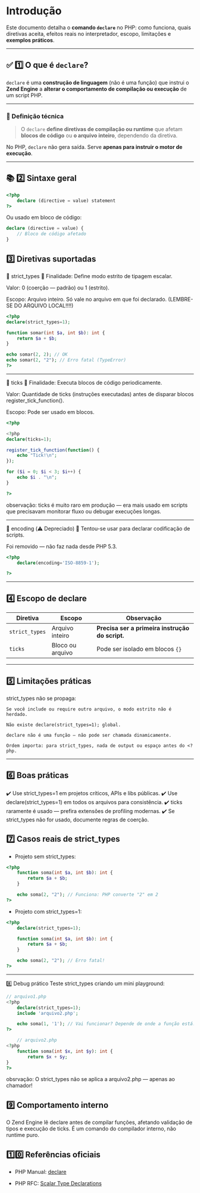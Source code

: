 # Introdução

Este documento detalha o **comando `declare`** no PHP: como funciona, quais diretivas aceita, efeitos reais no interpretador, escopo, limitações e **exemplos práticos**.

---

## ✅ 1️⃣ O que é `declare`?

`declare` é uma **construção de linguagem** (não é uma função) que instrui o **Zend Engine** a **alterar o comportamento de compilação ou execução** de um script PHP.

---

### 🔑 Definição técnica

> O `declare` **define diretivas de compilação ou runtime** que afetam **blocos de código** ou **o arquivo inteiro**, dependendo da diretiva.

No PHP, `declare` não gera saída. Serve **apenas para instruir o motor de execução**.

---

## 📚 2️⃣ Sintaxe geral

```php
<?php
    declare (directive = value) statement
?>
```
Ou usado em bloco de código:

```php
declare (directive = value) {
    // Bloco de código afetado
}
```

## 3️⃣ Diretivas suportadas

📌 strict_types
📌 Finalidade: Define modo estrito de tipagem escalar.

Valor: 0 (coerção — padrão) ou 1 (estrito).

Escopo: Arquivo inteiro. Só vale no arquivo em que foi declarado. (LEMBRE-SE DO ARQUIVO LOCAL!!!!)

```php
<?php
declare(strict_types=1);

function somar(int $a, int $b): int {
    return $a + $b;
}

echo somar(2, 2); // OK
echo somar(2, "2"); // Erro fatal (TypeError)
?>
```
---

📌 ticks
📌 Finalidade: Executa blocos de código periodicamente.

Valor: Quantidade de ticks (instruções executadas) antes de disparar blocos register_tick_function().

Escopo: Pode ser usado em blocos.

```php
<?php

<?php
declare(ticks=1);

register_tick_function(function() {
    echo "Tick!\n";
});

for ($i = 0; $i < 3; $i++) {
    echo $i . "\n";
}

?>
```
observação: ticks é muito raro em produção — era mais usado em scripts que precisavam monitorar fluxo ou debugar execuções longas.

--- 

📌 encoding (⚠️ Depreciado)
📌 Tentou-se usar para declarar codificação de scripts.

Foi removido — não faz nada desde PHP 5.3.

```php
<?php
    declare(encoding='ISO-8859-1');

?>
```
---

## 4️⃣ Escopo de declare

| Diretiva       | Escopo           | Observação                                      |
| -------------- | ---------------- | ----------------------------------------------- |
| `strict_types` | Arquivo inteiro  | **Precisa ser a primeira instrução do script.** |
| `ticks`        | Bloco ou arquivo | Pode ser isolado em blocos `{}`                 |

---

## 5️⃣ Limitações práticas

strict_types não se propaga:

    Se você include ou require outro arquivo, o modo estrito não é herdado.

    Não existe declare(strict_types=1); global.

    declare não é uma função — não pode ser chamada dinamicamente.

    Ordem importa: para strict_types, nada de output ou espaço antes do <?php.

---

## 6️⃣ Boas práticas

✔️ Use strict_types=1 em projetos críticos, APIs e libs públicas.
✔️ Use declare(strict_types=1) em todos os arquivos para consistência.
✔️ ticks raramente é usado — prefira extensões de profiling modernas.
✔️ Se strict_types não for usado, documente regras de coerção.

## 7️⃣ Casos reais de strict_types

- Projeto sem strict_types:

```php
<?php
    function soma(int $a, int $b): int {
        return $a + $b;
    }

    echo soma(2, "2"); // Funciona: PHP converte "2" em 2
?>
```

- Projeto com strict_types=1:

```php
<?php
    declare(strict_types=1);

    function soma(int $a, int $b): int {
        return $a + $b;
    }

    echo soma(2, "2"); // Erro fatal!
?>
```
---

8️⃣ Debug prático
Teste strict_types criando um mini playground:

```php
// arquivo1.php
<?php
    declare(strict_types=1);
    include 'arquivo2.php';

    echo soma(1, '1'); // Vai funcionar? Depende de onde a função está.
?>

    // arquivo2.php
<?php
    function soma(int $x, int $y): int {
        return $x + $y;
}
?>
```

obsrvação: O strict_types não se aplica a arquivo2.php — apenas ao chamador!

## 9️⃣ Comportamento interno

O Zend Engine lê declare antes de compilar funções, afetando validação de tipos e execução de ticks. 
É um comando do compilador interno, não runtime puro.

## 1️⃣0️⃣ Referências oficiais

- PHP Manual: [declare](https://www.php.net/manual/pt_BR/control-structures.declare.php)

- PHP RFC: [Scalar Type Declarations](https://wiki.php.net/rfc/scalar_type_hints_v5)

